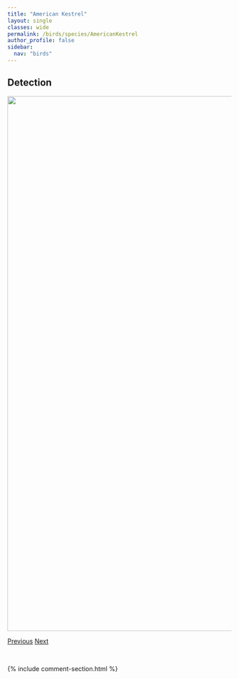 ```yaml
---
title: "American Kestrel"
layout: single
classes: wide
permalink: /birds/species/AmericanKestrel
author_profile: false
sidebar:
  nav: "birds"
---
```


<h2>Detection</h2>

<a href="https://drive.google.com/uc?export=view&id=1N5p8Kh20XEiVbOx_tTH0uBpH2hv3N9gR">
<img src="https://drive.google.com/uc?export=view&id=1N5p8Kh20XEiVbOx_tTH0uBpH2hv3N9gR" height = "1200" width = "800">
</a>

<a href="/birds/species/AmericanGoldfinch/" class="pagination--pager" title="American Goldfinch">Previous</a> <a href="/birds/species/AmericanRedstart/" class="pagination--pager" title="American Redstart">Next</a>

<p>&nbsp;</p>

{% include comment-section.html %}
